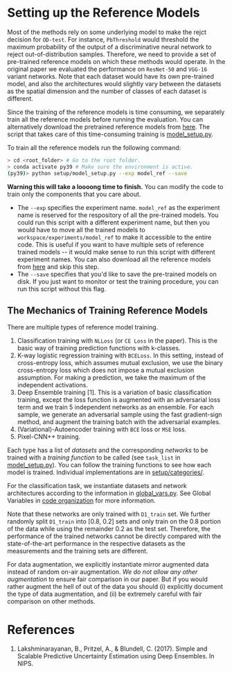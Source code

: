 # Setting up the Reference Models
Most of the methods rely on some underlying model to make the rejct decision for `OD-test`. For instance, `PbThreshold` would threshold the maximum probability of the output of a discriminative neural network to reject out-of-distribution samples. Therefore, we need to provide a set of pre-trained reference models on which these methods would operate. In the original paper we evaluated the performance on `ResNet-50` and `VGG-16` variant networks. Note that each dataset would have its own pre-trained model, and also the architectures would slightly vary between the datasets as the spatial dimension and the number of classes of each dataset is different.

Since the training of the reference models is time consuming, we separately train all the reference models before running the evaluation. You can alternatively download the pretrained reference models from [here](pretrained.md). The script that takes care of this time-consuming training is [model_setup.py](../setup/model_setup.py).

To train all the reference models run the following command:

```bash
> cd <root_folder> # Go to the root folder.
> conda activate py39 # Make sure the environment is active.
(py39)> python setup/model_setup.py --exp model_ref --save
```

 **Warning this will take a loooong time to finish.** You can modify the code to train only the components that you care about.

- The `--exp` specifies the experiment name. `model_ref` as the experiment name is reserved for the respository of all the pre-trained models. You could run this script with a different experiment name, but then you would have to move all the trained models to `workspace/experiments/model_ref` to make it accessible to the entire code. This is useful if you want to have multiple sets of reference trained models -- it would make sense to run this script with different experiment names. You can also download all the reference models from [here](pretrained.md) and skip this step.
- The `--save` specifies that you'd like to save the pre-trained models on disk. If you just want to monitor or test the training procedure, you can run this script without this flag.

## The Mechanics of Training Reference Models
There are multiple types of reference model training.

1. Classification training with `NLLoss` (or `CE Loss` in the paper). This is the basic way of training prediction functions with k-classes.
2. K-way logistic regression training with `BCELoss`. In this setting, instead of cross-entropy loss, which assumes mutual exclusion, we use the binary cross-entropy loss which does not impose a mutual exclusion assumption. For making a prediction, we take the maximum of the independent activations.
3. Deep Ensemble training [1]. This is a variation of basic classification training, except the loss function is augmented with an adversarial loss term and we train 5 independent networks as an ensemble. For each sample, we generate an adversarial sample using the fast gradient-sign method, and augment the training batch with the adversarial examples.
4. (Variational)-Autoencoder training with `BCE` loss or `MSE` loss.
5. Pixel-CNN++ training.

Each type has a list of _datasets_ and the corresponding _networks_ to be trained with a _training function_ to be called (see `task_list` in [model_setup.py](../setup/model_setup.py)). You can follow the training functions to see how each model is trained. Individual implementations are in [setup/categories/](../setup/categories/).

For the classification task, we instantiate datasets and network architectures according to the information in [global_vars.py](../global_vars.py). See Global Variables in [code organization](code_organization.md#global-variables) for more information.

Note that these networks are only trained with `D1_train` set. We further randomly split `D1_train` into [0.8, 0.2] sets and only train on the 0.8 portion of the data while using the remainder 0.2 as the test set. Therefore, the performance of the trained networks cannot be directly compared with the state-of-the-art performance in the respective datasets as the measurements and the training sets are different.

For data augmentation, we explicitly instantiate mirror augmented data instead of random on-air augmentation. *We do not allow any other augmentation* to ensure fair comparison in our paper. But if you would rather augment the hell of out of the data you should (i) explicitly document the type of data augmentation, and (ii) be extremely careful with fair comparison on other methods.

# References
1. Lakshminarayanan, B., Pritzel, A., & Blundell, C. (2017). Simple and Scalable Predictive Uncertainty Estimation using Deep Ensembles. In NIPS.
